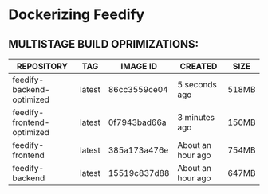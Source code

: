 # Dockerizing Feedify



## MULTISTAGE BUILD OPRIMIZATIONS:

| REPOSITORY                  | TAG     | IMAGE ID       | CREATED             | SIZE   |
|-----------------------------|---------|----------------|---------------------|--------|
| feedify-backend-optimized   | latest  | 86cc3559ce04   | 5 seconds ago       | 518MB  |
| feedify-frontend-optimized  | latest  | 0f7943bad66a   | 3 minutes ago       | 150MB  |
| feedify-frontend            | latest  | 385a173a476e   | About an hour ago   | 754MB  |
| feedify-backend             | latest  | 15519c837d88   | About an hour ago   | 647MB  |
